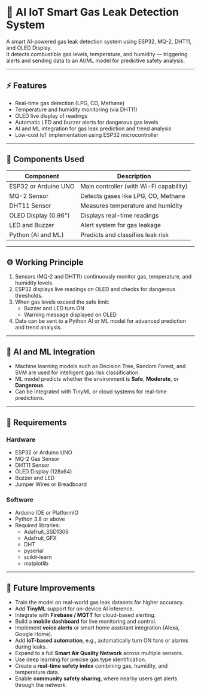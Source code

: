 # 🤖 AI IoT Smart Gas Leak Detection System

A smart AI-powered gas leak detection system using ESP32, MQ-2, DHT11, and OLED Display.  
It detects combustible gas levels, temperature, and humidity — triggering alerts and sending data to an AI/ML model for predictive safety analysis.

---

## ⚡ Features

- Real-time gas detection (LPG, CO, Methane)  
- Temperature and humidity monitoring (via DHT11)  
- OLED live display of readings  
- Automatic LED and buzzer alerts for dangerous gas levels  
- AI and ML integration for gas leak prediction and trend analysis  
- Low-cost IoT implementation using ESP32 microcontroller  

---

## 🧩 Components Used

| Component | Description |
|------------|-------------|
| ESP32 or Arduino UNO | Main controller (with Wi-Fi capability) |
| MQ-2 Sensor | Detects gases like LPG, CO, Methane |
| DHT11 Sensor | Measures temperature and humidity |
| OLED Display (0.96") | Displays real-time readings |
| LED and Buzzer | Alert system for gas leakage |
| Python (AI and ML) | Predicts and classifies leak risk |

---

## ⚙️ Working Principle

1. Sensors (MQ-2 and DHT11) continuously monitor gas, temperature, and humidity levels.  
2. ESP32 displays live readings on OLED and checks for dangerous thresholds.  
3. When gas levels exceed the safe limit:  
   - Buzzer and LED turn ON  
   - Warning message displayed on OLED  
4. Data can be sent to a Python AI or ML model for advanced prediction and trend analysis.  

---

## 🧠 AI and ML Integration

- Machine learning models such as Decision Tree, Random Forest, and SVM are used for intelligent gas risk classification.  
- ML model predicts whether the environment is **Safe**, **Moderate**, or **Dangerous**. 
- Can be integrated with TinyML or cloud systems for real-time predictions.  

---

## 🧰 Requirements

### Hardware
- ESP32 or Arduino UNO  
- MQ-2 Gas Sensor  
- DHT11 Sensor  
- OLED Display (128x64)  
- Buzzer and LED  
- Jumper Wires or Breadboard  

### Software
- Arduino IDE or PlatformIO  
- Python 3.8 or above  
- Required libraries:
  - Adafruit_SSD1306  
  - Adafruit_GFX  
  - DHT  
  - pyserial  
  - scikit-learn  
  - matplotlib  

---

## 🚀 Future Improvements
- Train the model on real-world gas leak datasets for higher accuracy.  
- Add **TinyML** support for on-device AI inference.  
- Integrate with **Firebase / MQTT** for cloud-based alerting.  
- Build a **mobile dashboard** for live monitoring and control.  
- Implement **voice alerts** or smart home assistant integration (Alexa, Google Home).  
- Add **IoT-based automation**, e.g., automatically turn ON fans or alarms during leaks.  
- Expand to a full **Smart Air Quality Network** across multiple sensors.  
- Use deep learning for precise gas type identification.  
- Create a **real-time safety index** combining gas, humidity, and temperature data.  
- Enable **community safety sharing**, where nearby users get alerts through the network. 
